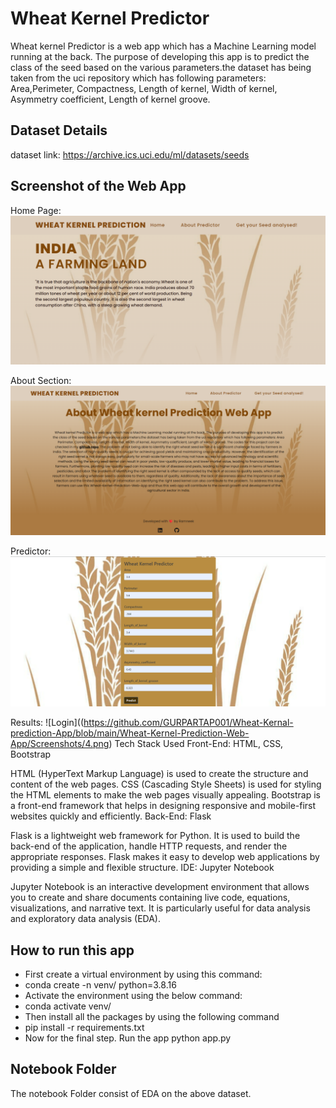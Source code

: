 # Wheat Kernel Predictor

Wheat kernel Predictor is a web app which has a Machine Learning model running at the back. The purpose of developing this app is to predict the class of the seed based on the various parameters.the dataset has being taken from the uci repository which has following parameters: 
Area,Perimeter, Compactness, Length of kernel, Width of kernel, Asymmetry coefficient, Length of kernel groove.


## Dataset Details
dataset link: https://archive.ics.uci.edu/ml/datasets/seeds
## Screenshot of the Web App
Home Page:
![Login](https://github.com/GURPARTAP001/Wheat-Kernal-prediction-App/blob/main/Wheat-Kernel-Prediction-Web-App/Screenshots/1.png)

About Section:
![Login](https://github.com/GURPARTAP001/Wheat-Kernal-prediction-App/blob/main/Wheat-Kernel-Prediction-Web-App/Screenshots/2.png)

Predictor:
![Login](https://github.com/GURPARTAP001/Wheat-Kernal-prediction-App/blob/main/Wheat-Kernel-Prediction-Web-App/Screenshots/3.png)

Results:
![Login]((https://github.com/GURPARTAP001/Wheat-Kernal-prediction-App/blob/main/Wheat-Kernel-Prediction-Web-App/Screenshots/4.png)
Tech Stack Used
Front-End: HTML, CSS, Bootstrap

HTML (HyperText Markup Language) is used to create the structure and content of the web pages.
CSS (Cascading Style Sheets) is used for styling the HTML elements to make the web pages visually appealing.
Bootstrap is a front-end framework that helps in designing responsive and mobile-first websites quickly and efficiently.
Back-End: Flask

Flask is a lightweight web framework for Python. It is used to build the back-end of the application, handle HTTP requests, and render the appropriate responses. Flask makes it easy to develop web applications by providing a simple and flexible structure.
IDE: Jupyter Notebook

Jupyter Notebook is an interactive development environment that allows you to create and share documents containing live code, equations, visualizations, and narrative text. It is particularly useful for data analysis and exploratory data analysis (EDA).
## How to run this app
* First create a virtual environment by using this command:
* conda create -n venv/ python=3.8.16
* Activate the environment using the below command:
* conda activate venv/
* Then install all the packages by using the following command
* pip install -r requirements.txt
* Now for the final step. Run the app python app.py
## Notebook Folder
The notebook Folder consist of EDA on the above dataset.

